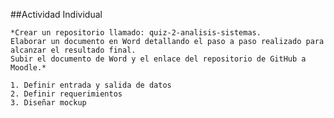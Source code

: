 ##Actividad Individual

    *Crear un repositorio llamado: quiz-2-analisis-sistemas.
    Elaborar un documento en Word detallando el paso a paso realizado para alcanzar el resultado final.
    Subir el documento de Word y el enlace del repositorio de GitHub a Moodle.*
    
    1. Definir entrada y salida de datos 
    2. Definir requerimientos 
    3. Diseñar mockup
